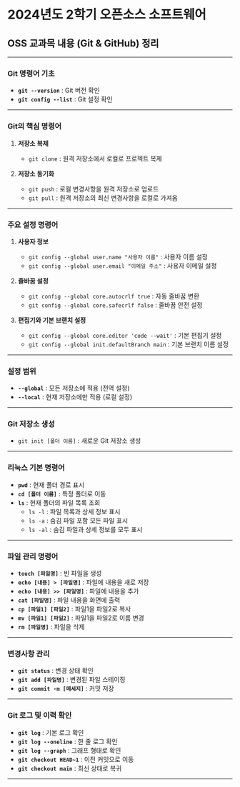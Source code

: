 # 2024년도 2학기 오픈소스 소프트웨어
## OSS 교과목 내용 (Git & GitHub) 정리

---

### Git 명령어 기초
- **`git --version`** : Git 버전 확인
- **`git config --list`** : Git 설정 확인

---

### Git의 핵심 명령어

1. **저장소 복제**
   - `git clone` : 원격 저장소에서 로컬로 프로젝트 복제

2. **저장소 동기화**
   - `git push` : 로컬 변경사항을 원격 저장소로 업로드
   - `git pull` : 원격 저장소의 최신 변경사항을 로컬로 가져옴

---

### 주요 설정 명령어

1. **사용자 정보**
   - `git config --global user.name "사용자 이름"` : 사용자 이름 설정
   - `git config --global user.email "이메일 주소"` : 사용자 이메일 설정

2. **줄바꿈 설정**
   - `git config --global core.autocrlf true` : 자동 줄바꿈 변환
   - `git config --global core.safecrlf false` : 줄바꿈 안전 설정

3. **편집기와 기본 브랜치 설정**
   - `git config --global core.editor 'code --wait'` : 기본 편집기 설정
   - `git config --global init.defaultBranch main` : 기본 브랜치 이름 설정

---

### 설정 범위

- **`--global`** : 모든 저장소에 적용 (전역 설정)
- **`--local`** : 현재 저장소에만 적용 (로컬 설정)

---

### Git 저장소 생성

- `git init [폴더 이름]` : 새로운 Git 저장소 생성

---

### 리눅스 기본 명령어

- **`pwd`** : 현재 폴더 경로 표시
- **`cd [폴더 이름]`** : 특정 폴더로 이동
- **`ls`** : 현재 폴더의 파일 목록 조회
  - `ls -l` : 파일 목록과 상세 정보 표시
  - `ls -a` : 숨김 파일 포함 모든 파일 표시
  - `ls -al` : 숨김 파일과 상세 정보를 모두 표시

---

### 파일 관리 명령어
- **`touch [파일명]`** : 빈 파일을 생성
- **`echo [내용] > [파일명]`** : 파일에 내용을 새로 저장
- **`echo [내용] >> [파일명]`** : 파일에 내용을 추가
- **`cat [파일명]`** : 파일 내용을 화면에 출력
- **`cp [파일1] [파일2]`** : 파일1을 파일2로 복사
- **`mv [파일1] [파일2]`** : 파일1을 파일2로 이름 변경
- **`rm [파일명]`** : 파일을 삭제

---

### 변경사항 관리
- **`git status`** : 변경 상태 확인
- **`git add [파일명]`** : 변경된 파일 스테이징
- **`git commit -m [메세지]`** : 커밋 저장

---

### Git 로그 및 이력 확인
- **`git log`** : 기본 로그 확인  
- **`git log --oneline`** : 한 줄 로그 확인  
- **`git log --graph`** : 그래프 형태로 확인 
- **`git checkout HEAD~1`** : 이전 커밋으로 이동  
- **`git checkout main`** : 최신 상태로 복귀  

---
